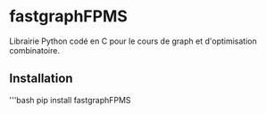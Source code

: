 # fastgraphFPMS

Librairie Python codé en C pour le cours de graph et d'optimisation combinatoire.

## Installation

'''bash
pip install fastgraphFPMS